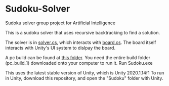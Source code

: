 # Sudoku-Solver
Sudoku solver group project for Artificial Intelligence

This is a sudoku solver that uses recursive backtracking to find a solution.

The solver is in [solver.cs](Sudoku/Assets/Scripts/solver.cs), which interacts with [board.cs](Sudoku/Assets/Scripts/board.cs). The board itself interacts with Unity's UI system to dislpay the board.

A pc build can be found at [this folder](Sudoku/Builds/pc_build_1/). You need the entire build folder (pc_build_1) downloaded onto your computer to run it. Run Sudoku.exe

This uses the latest stable version of Unity, which is Unity 2020.1.14f1
To run in Unity, download this repository, and open the "Sudoku" folder with Unity.
